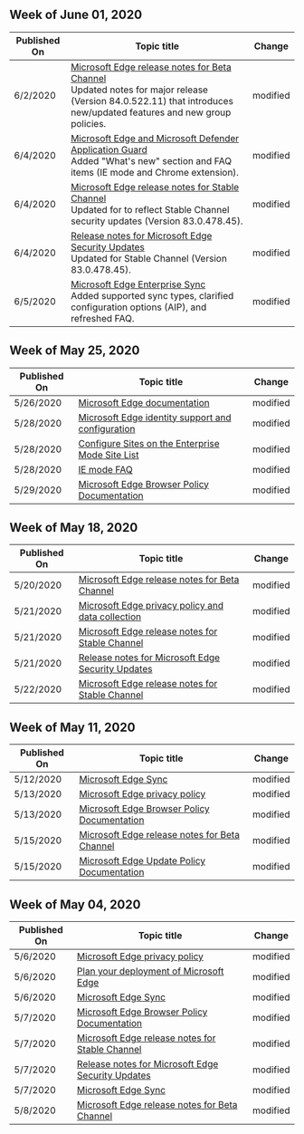 <!-- This file is generated automatically each week. Changes made to this file will be overwritten.-->




## Week of June 01, 2020


| Published On |Topic title | Change |
|------|------------|--------|
| 6/2/2020 | [Microsoft Edge release notes for Beta Channel](/DeployEdge/microsoft-edge-relnote-beta-channel)<br>Updated notes for major release (Version 84.0.522.11) that introduces new/updated features and new group policies.  | modified |
| 6/4/2020 | [Microsoft Edge and Microsoft Defender Application Guard](/DeployEdge/microsoft-edge-security-windows-defender-application-guard)<br>Added "What's new" section and FAQ items (IE mode and Chrome extension). | modified |
| 6/4/2020 | [Microsoft Edge release notes for Stable Channel](/DeployEdge/microsoft-edge-relnote-stable-channel)<br>Updated for to reflect Stable Channel security updates (Version 83.0.478.45). | modified |
| 6/4/2020 | [Release notes for Microsoft Edge Security Updates](/DeployEdge/microsoft-edge-relnotes-security)<br>Updated for Stable Channel (Version 83.0.478.45). | modified |
| 6/5/2020 | [Microsoft Edge Enterprise Sync](/DeployEdge/microsoft-edge-enterprise-sync)<br>Added supported sync types, clarified configuration options (AIP), and refreshed FAQ. | modified |


## Week of May 25, 2020


| Published On |Topic title | Change |
|------|------------|--------|
| 5/26/2020 | [Microsoft Edge documentation](/DeployEdge/index) | modified |
| 5/28/2020 | [Microsoft Edge identity support and configuration](/DeployEdge/microsoft-edge-security-identity) | modified |
| 5/28/2020 | [Configure Sites on the Enterprise Mode Site List](/DeployEdge/edge-ie-mode-sitelist) | modified |
| 5/28/2020 | [IE mode FAQ](/DeployEdge/edge-ie-mode-faq) | modified |
| 5/29/2020 | [Microsoft Edge Browser Policy Documentation](/DeployEdge/microsoft-edge-policies) | modified |


## Week of May 18, 2020


| Published On |Topic title | Change |
|------|------------|--------|
| 5/20/2020 | [Microsoft Edge release notes for Beta Channel](/DeployEdge/microsoft-edge-relnote-beta-channel) | modified |
| 5/21/2020 | [Microsoft Edge privacy policy and data collection](/DeployEdge/microsoft-edge-privacy-policy) | modified |
| 5/21/2020 | [Microsoft Edge release notes for Stable Channel](/DeployEdge/microsoft-edge-relnote-stable-channel) | modified |
| 5/21/2020 | [Release notes for Microsoft Edge Security Updates](/DeployEdge/microsoft-edge-relnotes-security) | modified |
| 5/22/2020 | [Microsoft Edge release notes for Stable Channel](/DeployEdge/microsoft-edge-relnote-stable-channel) | modified |


## Week of May 11, 2020


| Published On |Topic title | Change |
|------|------------|--------|
| 5/12/2020 | [Microsoft Edge Sync](/DeployEdge/microsoft-edge-enterprise-sync) | modified |
| 5/13/2020 | [Microsoft Edge privacy policy](/DeployEdge/microsoft-edge-privacy-policy) | modified |
| 5/13/2020 | [Microsoft Edge Browser Policy Documentation](/DeployEdge/microsoft-edge-policies) | modified |
| 5/15/2020 | [Microsoft Edge release notes for Beta Channel](/DeployEdge/microsoft-edge-relnote-beta-channel) | modified |
| 5/15/2020 | [Microsoft Edge Update Policy Documentation](/DeployEdge/microsoft-edge-update-policies) | modified |


## Week of May 04, 2020


| Published On |Topic title | Change |
|------|------------|--------|
| 5/6/2020 | [Microsoft Edge privacy policy](/DeployEdge/microsoft-edge-privacy-policy) | modified |
| 5/6/2020 | [Plan your deployment of Microsoft Edge](/DeployEdge/deploy-edge-plan-deployment) | modified |
| 5/6/2020 | [Microsoft Edge Sync](/DeployEdge/microsoft-edge-enterprise-sync) | modified |
| 5/7/2020 | [Microsoft Edge Browser Policy Documentation](/DeployEdge/microsoft-edge-policies) | modified |
| 5/7/2020 | [Microsoft Edge release notes for Stable Channel](/DeployEdge/microsoft-edge-relnote-stable-channel) | modified |
| 5/7/2020 | [Release notes for Microsoft Edge Security Updates](/DeployEdge/microsoft-edge-relnotes-security) | modified |
| 5/7/2020 | [Microsoft Edge Sync](/DeployEdge/microsoft-edge-enterprise-sync) | modified |
| 5/8/2020 | [Microsoft Edge release notes for Beta Channel](/DeployEdge/microsoft-edge-relnote-beta-channel) | modified |